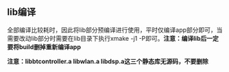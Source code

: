 ## lib编译

全部编译比较耗时，因此将lib部分预编译进行使用，平时仅编译app部分即可，当需要改动lib部分时需要在lib目录下执行xmake -j1 -P即可。**注意：编译lib后一定要将build删掉重新编译app**

**注意：libbtcontroller.a libwlan.a libdsp.a这三个静态库无源码，不要删除**

